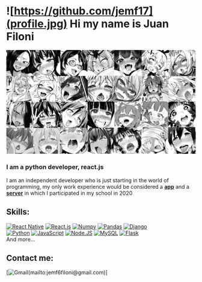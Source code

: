 # ![https://github.com/jemf17](profile.jpg) Hi my name is Juan Filoni

![this is the introduction of my portfolio](cover_page.jpg)

### I am a python developer, react.js

I am an independent developer who is just starting in the world of programming, my only work experience would be considered a [**app**](https://github.com/agusjaimez/VilladaAppG3-AppMobile)  and a [**server**](https://github.com/agusjaimez/VilladaAppG3-Server) in which I participated in my school in 2020

## Skills:
[![React Native](https://img.shields.io/badge/react_native-007396?style=for-the-badge&logo=react&logoColor=white&labelColor=101010)]()
[![React.js](https://img.shields.io/badge/react.js-007396?style=for-the-badge&logo=react&logoColor=white&labelColor=101010)]()
[![Numpy](https://img.shields.io/badge/numpy-007396?style=for-the-badge&logo=numpy&logoColor=white&labelColor=101010)]()
[![Pandas](https://img.shields.io/badge/pandas-007396?style=for-the-badge&logo=pandas&logoColor=white&labelColor=101010)]()
[![Django](https://img.shields.io/badge/Django-007396?style=for-the-badge&logo=django&logoColor=white&labelColor=101010)]()
</br>
[![Python](https://img.shields.io/badge/python-007396?style=for-the-badge&logo=python&logoColor=white&labelColor=101010)]()
[![JavaScript](https://img.shields.io/badge/JavaScript-F7DF1E?style=for-the-badge&logo=javascript&logoColor=white&labelColor=101010)]()
[![Node.JS](https://img.shields.io/badge/Node.JS-339933?style=for-the-badge&logo=node.js&logoColor=white&labelColor=101010)]()
[![MySQL](https://img.shields.io/badge/MySQL-4479A1?style=for-the-badge&logo=mysql&logoColor=white&labelColor=101010)]()
[![Flask](https://img.shields.io/badge/flask-007396?style=for-the-badge&logo=flask&logoColor=white&labelColor=101010)]()
</br>
And more...


## Contact me:

[![Gmail](https://img.shields.io/badge/jemf6filoni@gmail.com-my_personal_email_(slow_response)-D14836?style=for-the-badge&logo=gmail&logoColor=white&labelColor=101010)(mailto:jemf6filoni@gmail.com)]
<!--

**jemf17/jemf17** is a ✨ _special_ ✨ repository because its `README.md` (this file) appears on your GitHub profile.

Here are some ideas to get you started:

- 🔭 I’m currently working on ...
- 🌱 I’m currently learning ...
- 👯 I’m looking to collaborate on ...
- 🤔 I’m looking for help with ...
- 💬 Ask me about ...
- 📫 How to reach me: ...
- 😄 Pronouns: ...
- ⚡ Fun fact: ...
-->

